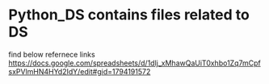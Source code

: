 # Python_DS contains files related to DS
find below refernece links
https://docs.google.com/spreadsheets/d/1dlj_xMhawQaUiT0xhbo1Zq7mCpfsxPVlmHN4HYd2IdY/edit#gid=1794191572
